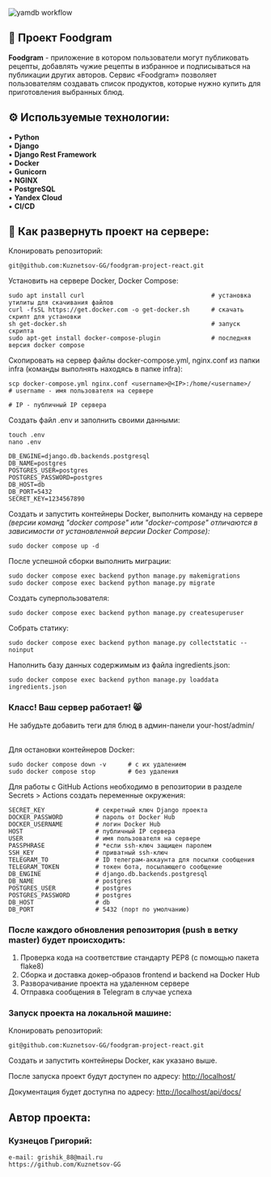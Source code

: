 ![yamdb workflow](https://github.com/Kuznetsov-GG/foodgram-project-react/actions/workflows/main.yml/badge.svg)

## 🍳 Проект Foodgram


**Foodgram** - приложение в котором пользователи могут публиковать рецепты, добавлять чужие рецепты в избранное и подписываться на публикации других авторов. Сервис «Foodgram» позволяет пользователям создавать список продуктов, которые нужно купить для приготовления выбранных блюд.



## ⚙ Используемые технологии:

▪ **Python**<br>
▪ **Django**<br>
▪ **Django Rest Framework**<br>
▪ **Docker**<br>
▪ **Gunicorn**<br>
▪ **NGINX**<br>
▪ **PostgreSQL**<br>
▪ **Yandex Cloud**<br>
▪ **CI/CD**<br>

## 📃 Как развернуть проект на сервере:

Клонировать репозиторий:
```
git@github.com:Kuznetsov-GG/foodgram-project-react.git
```

Установить на сервере Docker, Docker Compose:

```
sudo apt install curl                                   # установка утилиты для скачивания файлов
curl -fsSL https://get.docker.com -o get-docker.sh      # скачать скрипт для установки
sh get-docker.sh                                        # запуск скрипта
sudo apt-get install docker-compose-plugin              # последняя версия docker compose
```

Скопировать на сервер файлы docker-compose.yml, nginx.conf из папки infra (команды выполнять находясь в папке infra):

```
scp docker-compose.yml nginx.conf <username>@<IP>:/home/<username>/   # username - имя пользователя на сервере
                                                                      # IP - публичный IP сервера
```

Создать файл .env и заполнить своими данными:
```
touch .env
nano .env
```
```
DB_ENGINE=django.db.backends.postgresql
DB_NAME=postgres
POSTGRES_USER=postgres
POSTGRES_PASSWORD=postgres
DB_HOST=db
DB_PORT=5432
SECRET_KEY=1234567890
```

Создать и запустить контейнеры Docker, выполнить команду на сервере
*(версии команд "docker compose" или "docker-compose" отличаются в зависимости от установленной версии Docker Compose):*
```
sudo docker compose up -d
```

После успешной сборки выполнить миграции:
```
sudo docker compose exec backend python manage.py makemigrations
sudo docker compose exec backend python manage.py migrate
```

Создать суперпользователя:
```
sudo docker compose exec backend python manage.py createsuperuser
```

Собрать статику:
```
sudo docker compose exec backend python manage.py collectstatic --noinput
```

Наполнить базу данных содержимым из файла ingredients.json:
```
sudo docker compose exec backend python manage.py loaddata ingredients.json
```

### Класс! Ваш сервер работает! 😸
Не забудьте добавить теги для блюд в админ-панели your-host/admin/
<br><br>


Для остановки контейнеров Docker:
```
sudo docker compose down -v      # с их удалением
sudo docker compose stop         # без удаления
```

Для работы с GitHub Actions необходимо в репозитории в разделе Secrets > Actions создать переменные окружения:
```
SECRET_KEY              # секретный ключ Django проекта
DOCKER_PASSWORD         # пароль от Docker Hub
DOCKER_USERNAME         # логин Docker Hub
HOST                    # публичный IP сервера
USER                    # имя пользователя на сервере
PASSPHRASE              # *если ssh-ключ защищен паролем
SSH_KEY                 # приватный ssh-ключ
TELEGRAM_TO             # ID телеграм-аккаунта для посылки сообщения
TELEGRAM_TOKEN          # токен бота, посылающего сообщение
DB_ENGINE               # django.db.backends.postgresql
DB_NAME                 # postgres
POSTGRES_USER           # postgres
POSTGRES_PASSWORD       # postgres
DB_HOST                 # db
DB_PORT                 # 5432 (порт по умолчанию)
```

### После каждого обновления репозитория (push в ветку master) будет происходить:

1. Проверка кода на соответствие стандарту PEP8 (с помощью пакета flake8)
2. Сборка и доставка докер-образов frontend и backend на Docker Hub
3. Разворачивание проекта на удаленном сервере
4. Отправка сообщения в Telegram в случае успеха

### Запуск проекта на локальной машине:

Клонировать репозиторий:
```
git@github.com:Kuznetsov-GG/foodgram-project-react.git
```



Создать и запустить контейнеры Docker, как указано выше.

После запуска проект будут доступен по адресу: [http://localhost/](http://localhost/)

Документация будет доступна по адресу: [http://localhost/api/docs/](http://localhost/api/docs/)


## Автор проекта:

### Кузнецов Григорий:
```
e-mail: grishik_88@mail.ru
https://github.com/Kuznetsov-GG
```